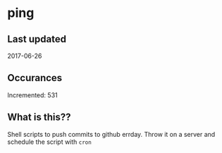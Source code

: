# ping

## Last updated
2017-06-26

## Occurances
Incremented: 531

## What is this??
Shell scripts to push commits to github errday. Throw it on a server and schedule the script with `cron`


